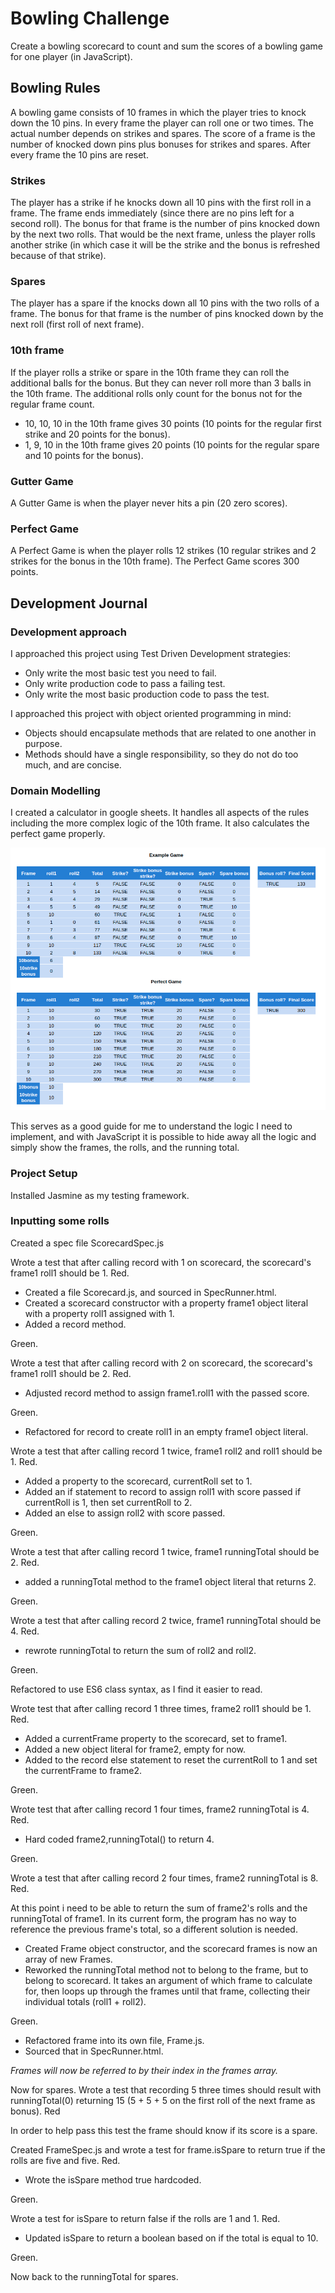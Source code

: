 # Bowling Challenge

Create a bowling scorecard to count and sum the scores of a bowling game for one player (in JavaScript).

## Bowling Rules

A bowling game consists of 10 frames in which the player tries to knock down the 10 pins. In every frame the player can roll one or two times. The actual number depends on strikes and spares. The score of a frame is the number of knocked down pins plus bonuses for strikes and spares. After every frame the 10 pins are reset.

### Strikes

The player has a strike if he knocks down all 10 pins with the first roll in a frame. The frame ends immediately (since there are no pins left for a second roll). The bonus for that frame is the number of pins knocked down by the next two rolls. That would be the next frame, unless the player rolls another strike (in which case it will be the strike and the bonus is refreshed because of that strike).

### Spares

The player has a spare if the knocks down all 10 pins with the two rolls of a frame. The bonus for that frame is the number of pins knocked down by the next roll (first roll of next frame).

### 10th frame

If the player rolls a strike or spare in the 10th frame they can roll the additional balls for the bonus. But they can never roll more than 3 balls in the 10th frame. The additional rolls only count for the bonus not for the regular frame count.

- 10, 10, 10 in the 10th frame gives 30 points (10 points for the regular first strike and 20 points for the bonus).
- 1, 9, 10 in the 10th frame gives 20 points (10 points for the regular spare and 10 points for the bonus).

### Gutter Game

A Gutter Game is when the player never hits a pin (20 zero scores).

### Perfect Game

A Perfect Game is when the player rolls 12 strikes (10 regular strikes and 2 strikes for the bonus in the 10th frame). The Perfect Game scores 300 points.

## Development Journal

### Development approach

I approached this project using Test Driven Development strategies:

- Only write the most basic test you need to fail.
- Only write production code to pass a failing test.
- Only write the most basic production code to pass the test.

I approached this project with object oriented programming in mind:

- Objects should encapsulate methods that are related to one another in purpose.
- Methods should have a single responsibility, so they do not do too much, and are concise.

### Domain Modelling

I created a calculator in google sheets. It handles all aspects of the rules including the more complex logic of the 10th frame. It also calculates the perfect game properly.

![Scorecard table logic model](images/scorecard_table_model.png)

This serves as a good guide for me to understand the logic I need to implement, and with JavaScript it is possible to hide away all the logic and simply show the frames, the rolls, and the running total.

### Project Setup

Installed Jasmine as my testing framework.

### Inputting some rolls

Created a spec file ScorecardSpec.js

Wrote a test that after calling record with 1 on scorecard, the scorecard's frame1 roll1 should be 1. Red.

- Created a file Scorecard.js, and sourced in SpecRunner.html.
- Created a scorecard constructor with a property frame1 object literal with a property roll1 assigned with 1.
- Added a record method.

Green.

Wrote a test that after calling record with 2 on scorecard, the scorecard's frame1 roll1 should be 2. Red.

- Adjusted record method to assign frame1.roll1 with the passed score.

Green.

- Refactored for record to create roll1 in an empty frame1 object literal.

Wrote a test that after calling record 1 twice, frame1 roll2 and roll1 should be 1. Red.

- Added a property to the scorecard, currentRoll set to 1.
- Added an if statement to record to assign roll1 with score passed if currentRoll is 1, then set currentRoll to 2.
- Added an else to assign roll2 with score passed.

Green.

Wrote a test that after calling record 1 twice, frame1 runningTotal should be 2. Red.

- added a runningTotal method to the frame1 object literal that returns 2.

Green.

Wrote a test that after calling record 2 twice, frame1 runningTotal should be 4. Red.

- rewrote runningTotal to return the sum of roll2 and roll2.

Green.

Refactored to use ES6 class syntax, as I find it easier to read.

Wrote test that after calling record 1 three times, frame2 roll1 should be 1. Red.

- Added a currentFrame property to the scorecard, set to frame1.
- Added a new object literal for frame2, empty for now.
- Added to the record else statement to reset the currentRoll to 1 and set the currentFrame to frame2.

Green.

Wrote test that after calling record 1 four times, frame2 runningTotal is 4. Red.

- Hard coded frame2,runningTotal() to return 4.

Green.

Wrote a test that after calling record 2 four times, frame2 runningTotal is 8. Red.

At this point i need to be able to return the sum of frame2's rolls and the runningTotal of frame1. In its current form, the program has no way to reference the previous frame's total, so a different solution is needed.

- Created Frame object constructor, and the scorecard frames is now an array of new Frames.
- Reworked the runningTotal method not to belong to the frame, but to belong to scorecard. It takes an argument of which frame to calculate for, then loops up through the frames until that frame, collecting their individual totals (roll1 + roll2).

Green.

- Refactored frame into its own file, Frame.js.
- Sourced that in SpecRunner.html.

_Frames will now be referred to by their index in the frames array._

Now for spares. Wrote a test that recording 5 three times should result with runningTotal(0) returning 15 (5 + 5 + 5 on the first roll of the next frame as bonus). Red

In order to help pass this test the frame should know if its score is a spare.

Created FrameSpec.js and wrote a test for frame.isSpare to return true if the rolls are five and five. Red.

- Wrote the isSpare method true hardcoded.

Green.

Wrote a test for isSpare to return false if the rolls are 1 and 1. Red.

- Updated isSpare to return a boolean based on if the total is equal to 10.

Green.

Now back to the runningTotal for spares.

